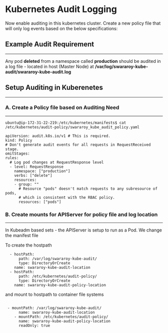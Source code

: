# Kubernetes Audit Logging


Now enable auditing in this kubernetes cluster. Create a new policy file that will only log events based on the below specifications:

## Example Audit Requirement 
---

Any pod **deleted** from a namespace called **production** should be audited in a log file - located in host (Master Node) at **/var/log/swararoy-kube-audit/swararoy-kube-audit.log**

## Setup Auditing in Kuberenetes
---

###  A. Create a Policy file based on Auditing Need
---

```
ubuntu@ip-172-31-22-219:/etc/kubernetes/manifests$ cat /etc/kubernetes/audit-policy/swararoy_kube_audit_policy.yaml

apiVersion: audit.k8s.io/v1 # This is required.
kind: Policy
# Don't generate audit events for all requests in RequestReceived stage.
omitStages:
rules:
  # Log pod changes at RequestResponse level
  - level: RequestResponse
    namespace: ["production"]
    verbs: ["delete"]
    resources:
    - group: ""
      # Resource "pods" doesn't match requests to any subresource of pods,
      # which is consistent with the RBAC policy.
      resources: ["pods"]

```

###  B. Create mounts for APIServer for policy file and log location
---

In Kubeadm based sets - the APIServer is setup to run as a Pod. We change the manifest file 

To create the hostpath

```
  - hostPath:
      path: /var/log/swararoy-kube-audit/
      type: DirectoryOrCreate
    name: swararoy-kube-audit-location
  - hostPath:
      path: /etc/kubernetes/audit-policy/
      type: DirectoryOrCreate
    name: swararoy-kube-audit-policy-location

```
and mount to hostpath to container file systems

```

 - mountPath: /var/log/swararoy-kube-audit/
      name: swararoy-kube-audit-location
    - mountPath: /etc/kubernetes/audit-policy/
      name: swararoy-kube-audit-policy-location
      readOnly: true


```



